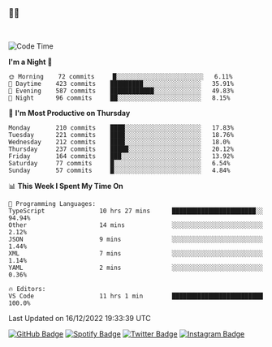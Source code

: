 ### 🤙🍺

<!-- <a href="https://github-readme-stats.vercel.app/api?username=hzak2xx&count_private=true&show_icons=true&theme=dracula">
  <img align="center" src="https://github-readme-stats.vercel.app/api?username=hzak2xx&count_private=true&show_icons=true&theme=dracula" />
</a>
</br> -->
</br>

<!--START_SECTION:waka-->
![Code Time](http://img.shields.io/badge/Code%20Time-2%2C072%20hrs%2037%20mins-blue)

**I'm a Night 🦉** 

```text
🌞 Morning    72 commits     █░░░░░░░░░░░░░░░░░░░░░░░░   6.11% 
🌆 Daytime    423 commits    █████████░░░░░░░░░░░░░░░░   35.91% 
🌃 Evening    587 commits    ████████████░░░░░░░░░░░░░   49.83% 
🌙 Night      96 commits     ██░░░░░░░░░░░░░░░░░░░░░░░   8.15%

```
📅 **I'm Most Productive on Thursday** 

```text
Monday       210 commits    ████░░░░░░░░░░░░░░░░░░░░░   17.83% 
Tuesday      221 commits    ████░░░░░░░░░░░░░░░░░░░░░   18.76% 
Wednesday    212 commits    ████░░░░░░░░░░░░░░░░░░░░░   18.0% 
Thursday     237 commits    █████░░░░░░░░░░░░░░░░░░░░   20.12% 
Friday       164 commits    ███░░░░░░░░░░░░░░░░░░░░░░   13.92% 
Saturday     77 commits     █░░░░░░░░░░░░░░░░░░░░░░░░   6.54% 
Sunday       57 commits     █░░░░░░░░░░░░░░░░░░░░░░░░   4.84%

```


📊 **This Week I Spent My Time On** 

```text
💬 Programming Languages: 
TypeScript               10 hrs 27 mins      ███████████████████████░░   94.94% 
Other                    14 mins             ░░░░░░░░░░░░░░░░░░░░░░░░░   2.12% 
JSON                     9 mins              ░░░░░░░░░░░░░░░░░░░░░░░░░   1.44% 
XML                      7 mins              ░░░░░░░░░░░░░░░░░░░░░░░░░   1.14% 
YAML                     2 mins              ░░░░░░░░░░░░░░░░░░░░░░░░░   0.36%

🔥 Editors: 
VS Code                  11 hrs 1 min        █████████████████████████   100.0%

```


 Last Updated on 16/12/2022 19:33:39 UTC
<!--END_SECTION:waka-->

[![GitHub Badge](https://img.shields.io/badge/GitHub-100000?style=for-the-badge&logo=github&logoColor=white)](https://github.com/hzak2xx)
[![Spotify Badge](https://img.shields.io/badge/Spotify-1ED760?&style=for-the-badge&logo=spotify&logoColor=white)](https://open.spotify.com/user/uf90s6sbbh75a1mt44clkhkvf)
[![Twitter Badge](https://img.shields.io/badge/Twitter-1DA1F2?style=for-the-badge&logo=twitter&logoColor=white)](https://twitter.com/hzak2xx)
[![Instagram Badge](https://img.shields.io/badge/Instagram-E4405F?style=for-the-badge&logo=instagram&logoColor=white)](https://www.instagram.com/hzak2xx/)
